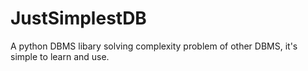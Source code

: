 # JustSimplestDB
A python DBMS libary solving complexity problem of other DBMS, it's simple to learn and use.
